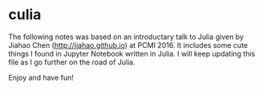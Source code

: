 # culia

The following notes was based on an introductary talk to Julia given by Jiahao Chen (http://jiahao.github.io) at PCMI 2016. It includes some cute things I found in Jupyter Notebook written in Julia. I will keep updating this file as I go further on the road of Julia. 

Enjoy and have fun! 
